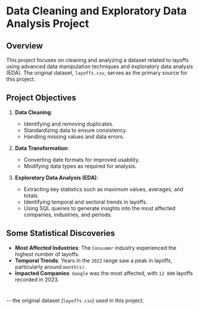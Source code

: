 # **Data Cleaning and Exploratory Data Analysis Project**

## Overview

This project focuses on cleaning and analyzing a dataset related to layoffs using advanced data manipulation techniques and exploratory data analysis (EDA). The original dataset, `layoffs.csv`, serves as the primary source for this project.

## Project Objectives

1. **Data Cleaning**:
   - Identifying and removing duplicates.
   - Standardizing data to ensure consistency.
   - Handling missing values and data errors.

2. **Data Transformation**:
   - Converting date formats for improved usability.
   - Modifying data types as required for analysis.

3. **Exploratory Data Analysis (EDA)**:
   - Extracting key statistics such as maximum values, averages, and totals.
   - Identifying temporal and sectoral trends in layoffs.
   - Using SQL queries to generate insights into the most affected companies, industries, and periods.

## Some Statistical Discoveries

- **Most Affected Industries**: The `Consumer` industry experienced the highest number of layoffs.
- **Temporal Trends**: Years in the `2022` range saw a peak in layoffs, particularly around `month(s)`.
- **Impacted Companies**: `Google` was the most affected, with `12 000` layoffs recorded in 2023.

#
--  the original dataset (`layoffs.csv`) used in this project.
